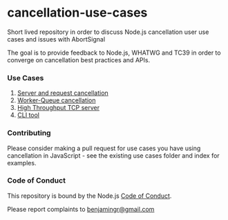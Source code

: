 # cancellation-use-cases

Short lived repository in order to discuss Node.js cancellation user use cases and issues with AbortSignal

The goal is to provide feedback to Node.js, WHATWG and TC39 in order to converge on cancellation best practices and APIs. 

### Use Cases

 1. [Server and request cancellation](use-cases/01-server-process-request.md)
 2. [Worker-Queue cancellation](use-cases/02-worker-queue-cancellation.md)
 3. [High Throughput TCP server](use-cases/03-high-thoughput-server.md)
 4. [CLI tool](use-cases/04-cli-tool.md)

### Contributing

Please consider making a pull request for use cases you have using cancellation in JavaScript - see the existing use cases folder and index for examples.

### Code of Conduct

This repository is bound by the Node.js [Code of Conduct](https://github.com/nodejs/admin/blob/master/CODE_OF_CONDUCT.md).

Please report complaints to benjamingr@gmail.com 
